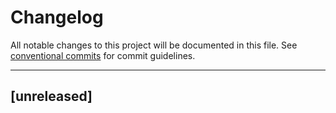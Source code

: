 # Changelog

All notable changes to this project will be documented in this file. See [conventional commits](https://www.conventionalcommits.org/) for commit guidelines.

---
## [unreleased]

<!-- generated by git-cliff -->
